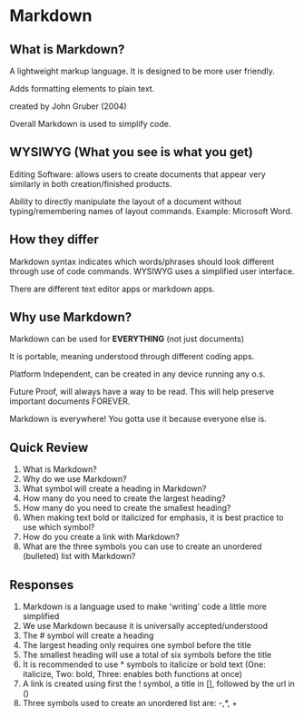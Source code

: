 # Markdown

## What is Markdown?

A lightweight markup language. It is designed to be more user friendly.

Adds formatting elements to plain text.

created by John Gruber (2004)

Overall Markdown is used to simplify code.

## WYSIWYG (What you see is what you get)

Editing Software: allows users to create documents that appear very similarly in both creation/finished products.

Ability to directly manipulate the layout of a document without typing/remembering names of layout commands.
Example: Microsoft Word.

## How they differ

Markdown syntax indicates which words/phrases should look different through use of code commands. WYSIWYG uses a simplified user interface.

There are different text editor apps or markdown apps.

## Why use Markdown?

Markdown can be used for **EVERYTHING** (not just documents)

It is portable, meaning understood through different coding apps.

Platform Independent, can be created in any device running any o.s.

Future Proof, will always have a way to be read. This will help preserve important documents FOREVER.

Markdown is everywhere! You gotta use it because everyone else is.

## Quick Review

1. What is Markdown?
2. Why do we use Markdown?
3. What symbol will create a heading in Markdown?
4. How many do you need to create the largest heading?
5. How many do you need to create the smallest heading?
6. When making text bold or italicized for emphasis, it is best practice to use which symbol?
7. How do you create a link with Markdown?
8. What are the three symbols you can use to create an unordered (bulleted) list with Markdown?

## Responses

1. Markdown is a language used to make 'writing' code a little more simplified
2. We use Markdown because it is universally accepted/understood
3. The # symbol will create a heading
4. The largest heading only requires one symbol before the title
5. The smallest heading will use a total of six symbols before the title
6. It is recommended to use * symbols to italicize or bold text (One: italicize, Two: bold, Three: enables both functions at once)
7. A link is created using first the ! symbol, a title in [], followed by the url in ()
8. Three symbols used to create an unordered list are: -,*, +
